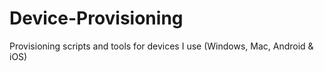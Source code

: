 # Device-Provisioning
Provisioning scripts and tools for devices I use (Windows, Mac, Android &amp; iOS)
